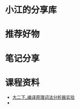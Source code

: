 # 小江的分享库

# 推荐好物



# 笔记分享



# 课程资料

* [大二下_编译原理词法分析器实验](https://github.com/Milefer7/Lexical-Analyzer)
* 

